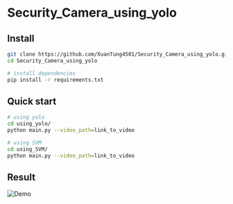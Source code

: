 # Security_Camera_using_yolo

## Install
```bash
git clone https://github.com/XuanTung4501/Security_Camera_using_yolo.git
cd Security_Camera_using_yolo

# install dependencies
pip install -r requirements.txt
```

## Quick start
```bash
# using yolo
cd using_yolo/
python main.py --video_path=link_to_video 
```
```bash
# using SVM
cd using_SVM/
python main.py --video_path=link_to_video 
```
## Result
![Demo](result/image.jpg)
